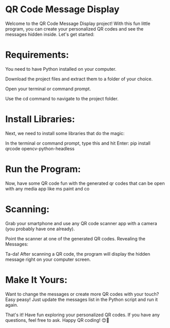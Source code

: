 # QR Code Message Display

Welcome to the QR Code Message Display project! With this fun little program, you can create your personalized QR codes and see the messages hidden inside. Let's get started:

# Requirements:

You need to have Python installed on your computer.

Download the project files and extract them to a folder of your choice.

Open your terminal or command prompt.

Use the cd command to navigate to the project folder.

# Install Libraries:

Next, we need to install some libraries that do the magic:

In the terminal or command prompt, type this and hit Enter: 
pip install qrcode opencv-python-headless

# Run the Program:

Now, have some QR code fun with the generated qr codes that can be open with any media app like ms paint and co
# Scanning:

Grab your smartphone and use any QR code scanner app with a camera (you probably have one already).

Point the scanner at one of the generated QR codes.
Revealing the Messages:

Ta-da! After scanning a QR code, the program will display the hidden message right on your computer screen.

# Make It Yours:

Want to change the messages or create more QR codes with your touch? Easy peasy! Just update the messages list in the Python script and run it again.

That's it! Have fun exploring your personalized QR codes. If you have any questions, feel free to ask. Happy QR coding! 😊🎉

